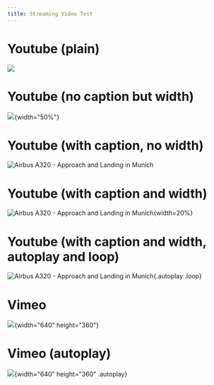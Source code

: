 ```yaml
---
title: Streaming Video Test
---
```


# Youtube (plain)

![](youtube:TbppXMGrsvw)

# Youtube (no caption but width)

![](youtube:TbppXMGrsvw){width="50%"}

# Youtube (with caption, no width)

![Airbus A320 - Approach and Landing in Munich](youtube:TbppXMGrsvw)

# Youtube (with caption and width)

![Airbus A320 - Approach and Landing in Munich](youtube:TbppXMGrsvw){width=20%}

# Youtube (with caption and width, autoplay and loop)

![Airbus A320 - Approach and Landing in Munich](youtube:TbppXMGrsvw){.autoplay .loop}


# Vimeo

![](vimeo:273057877){width="640" height="360"}

# Vimeo (autoplay)

![](vimeo:273057877){width="640" height="360" .autoplay}


<!-- # Twitch

![](twitch:788648096){width="640" height="360"}

# Twitch (autoplay)

![](twitch:788648096){width="640" height="360" .autoplay} -->

